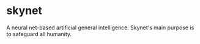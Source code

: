 # skynet
A neural net-based artificial general intelligence. Skynet's main purpose is to safeguard all humanity.
